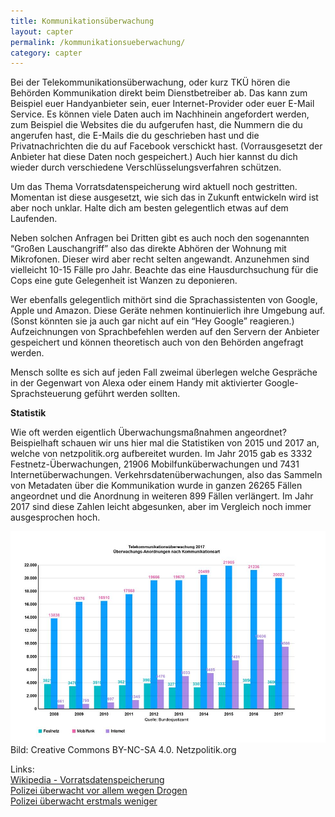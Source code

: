 ```yaml
---
title: Kommunikationsüberwachung
layout: capter
permalink: /kommunikationsueberwachung/
category: capter
---
```

Bei der Telekommunikationsüberwachung, oder kurz TKÜ hören die Behörden Kommunikation direkt beim Dienstbetreiber ab. Das kann zum Beispiel euer Handyanbieter sein, euer Internet-Provider oder euer E-Mail Service. Es können viele Daten auch im Nachhinein angefordert werden, zum Beispiel die Websites die du aufgerufen hast, die Nummern die du angerufen hast, die E-Mails die du geschrieben hast und die Privatnachrichten die du auf Facebook verschickt hast. (Vorrausgesetzt der Anbieter hat diese Daten noch gespeichert.)
Auch hier kannst du dich wieder durch verschiedene Verschlüsselungsverfahren schützen.

Um das Thema Vorratsdatenspeicherung wird aktuell noch gestritten. Momentan ist diese ausgesetzt, wie sich das in Zukunft entwickeln wird ist aber noch unklar. Halte dich am besten gelegentlich etwas auf dem Laufenden.

Neben solchen Anfragen bei Dritten gibt es auch noch den sogenannten “Großen Lauschangriff” also das direkte Abhören der Wohnung mit Mikrofonen. Dieser wird aber recht selten angewandt. Anzunehmen sind vielleicht 10-15 Fälle pro Jahr. Beachte das eine Hausdurchsuchung für die Cops eine gute Gelegenheit ist Wanzen zu deponieren.

Wer ebenfalls gelegentlich mithört sind die Sprachassistenten von Google, Apple und Amazon. Diese Geräte nehmen kontinuierlich ihre Umgebung auf. (Sonst könnten sie ja auch gar nicht auf ein “Hey Google” reagieren.) Aufzeichnungen von Sprachbefehlen werden auf den Servern der Anbieter gespeichert und können theoretisch auch von den Behörden angefragt werden.

Mensch sollte es sich auf jeden Fall zweimal überlegen welche Gespräche in der Gegenwart von Alexa oder einem Handy mit aktivierter Google-Sprachsteuerung geführt werden sollten.

__Statistik__

Wie oft werden eigentlich Überwachungsmaßnahmen angeordnet? Beispielhaft schauen wir uns hier mal die Statistiken von 2015 und 2017 an, welche von netzpolitik.org aufbereitet wurden.
Im Jahr 2015 gab es 3332 Festnetz-Überwachungen, 21906 Mobilfunküberwachungen und 7431 Internetüberwachungen. Verkehrsdatenüberwachungen, also das Sammeln von Metadaten über die Kommunikation wurde in ganzen 26265 Fällen angeordnet und die Anordnung in weiteren 899 Fällen verlängert.
Im Jahr 2017 sind diese Zahlen leicht abgesunken, aber im Vergleich noch immer ausgesprochen hoch.

![](/assets/posts/kommunikationsueberwachung.jpg)
Bild: Creative Commons BY-NC-SA 4.0. Netzpolitik.org

Links:<br>
[Wikipedia - Vorratsdatenspeicherung](https://de.wikipedia.org/wiki/Vorratsdatenspeicherung)<br>
[Polizei überwacht vor allem wegen Drogen](https://netzpolitik.org/2016/statistik-polizei-ueberwacht-weiterhin-vor-allem-wegen-drogen/)<br>
[Polizei überwacht erstmals weniger](https://netzpolitik.org/2019/ueberraschung-polizei-ueberwacht-erstmals-weniger-kommunikation/)
